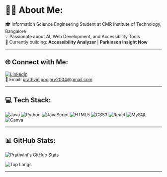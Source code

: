 # 👩‍💻 About Me:
🎓 Information Science Engineering Student at CMR Institute of Technology, Bangalore  
💡 Passionate about AI, Web Development, and Accessibility Tools  
🚀 Currently building: **Accessibility Analyzer** | **Parkinson Insight Now**

---

## 🌐 Connect with Me:
[![LinkedIn](https://img.shields.io/badge/LinkedIn-0077B5.svg?&style=for-the-badge&logo=linkedin&logoColor=white)](https://www.linkedin.com/in/prathvini-poojary-91b441301)   
📧 Email: prathvinipoojary2004@gmail.com

---

## 💻 Tech Stack:

![Java](https://img.shields.io/badge/Java-ED8B00?style=flat-square&logo=java&logoColor=white)
![Python](https://img.shields.io/badge/Python-3776AB?style=flat-square&logo=python&logoColor=white)
![JavaScript](https://img.shields.io/badge/JavaScript-F7DF1E?style=flat-square&logo=javascript&logoColor=black)
![HTML5](https://img.shields.io/badge/HTML5-E34F26?style=flat-square&logo=html5&logoColor=white)
![CSS3](https://img.shields.io/badge/CSS3-1572B6?style=flat-square&logo=css3&logoColor=white)
![React](https://img.shields.io/badge/React-20232A?style=flat-square&logo=react&logoColor=61DAFB)
![MySQL](https://img.shields.io/badge/MySQL-4479A1?style=flat-square&logo=mysql&logoColor=white)
![Canva](https://img.shields.io/badge/Canva-00C4CC?style=flat-square&logo=canva&logoColor=white)

---

## 📊 GitHub Stats:

![Prathvini's GitHub Stats](https://github-readme-stats.vercel.app/api?username=Prathvini30&show_icons=true&theme=radical)

![Top Langs](https://github-readme-stats.vercel.app/api/top-langs/?username=Prathvini30&layout=compact&theme=radical)


---

